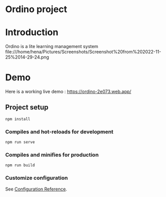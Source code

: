 # Ordino project

# Introduction

Ordino is a lite learning management system
file:///home/hena/Pictures/Screenshots/Screenshot%20from%202022-11-25%2014-29-24.png

# Demo

Here is a working live demo : https://ordino-2e073.web.app/

## Project setup

```
npm install
```

### Compiles and hot-reloads for development

```
npm run serve
```

### Compiles and minifies for production

```
npm run build
```

### Customize configuration

See [Configuration Reference](https://cli.vuejs.org/config/).
